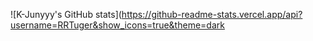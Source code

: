 ![K-Junyyy's GitHub stats](https://github-readme-stats.vercel.app/api?username=RRTuger&show_icons=true&theme=dark
